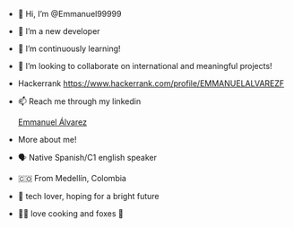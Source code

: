 - 👋 Hi, I’m @Emmanuel99999
- 👀 I’m a new developer
- 🌱 I’m continuously learning!
- 💞️ I’m looking to collaborate on international and meaningful projects!
- Hackerrank https://www.hackerrank.com/profile/EMMANUELALVAREZF
- 📫 Reach me through my linkedin <div class="badge-base LI-profile-badge" data-locale="es_ES" data-size="large" data-theme="dark" data-type="HORIZONTAL" data-vanity="emmanuel-álvarez-6bb700226" data-version="v1"><a class="badge-base__link LI-simple-link" href="https://co.linkedin.com/in/emmanuel-%C3%A1lvarez-6bb700226?trk=profile-badge">Emmanuel Álvarez</a></div>

- More about me!
- :speaking_head: Native Spanish/C1 english speaker
- :colombia: From Medellín, Colombia
- :robot: tech lover, hoping for a bright future 
- :cook:	love cooking and foxes :fox_face:
              

<!---
Emmanuel99999/Emmanuel99999 is a special  repository because its `README.md` (this file) appears on your GitHub profile.
You can click the Preview link to take a look at your changes.
--->
